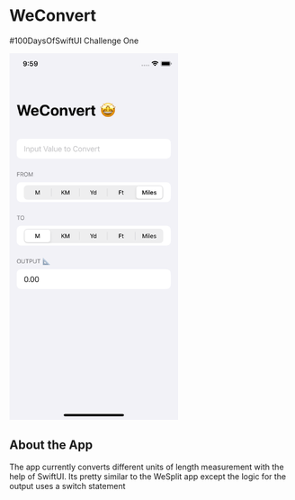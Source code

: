 # WeConvert
#100DaysOfSwiftUI Challenge One 


<img src="https://github.com/1Soyebo/WeConvert/blob/master/images/image1.png" width="300"/>

## About the App
The app currently converts different units of length measurement with the help of SwiftUI. 
Its pretty similar to the WeSplit app except the logic for the output uses a switch statement



